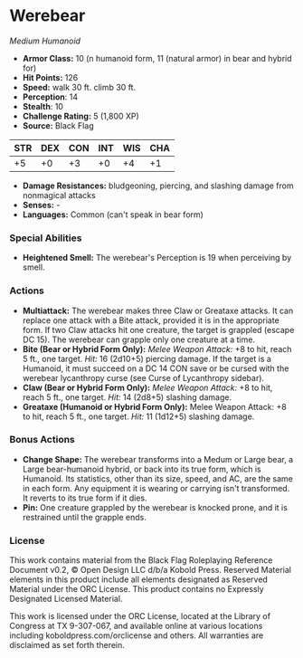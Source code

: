 # Werebear

*Medium* *Humanoid*

- **Armor Class:** 10 (n humanoid form, 11 (natural armor) in bear and hybrid for)
- **Hit Points:** 126 
- **Speed:** walk 30 ft. climb 30 ft.
- **Perception**: 14
- **Stealth**: 10
- **Challenge Rating:** 5 (1,800 XP)
- **Source:** Black Flag

| STR | DEX | CON | INT | WIS | CHA |
| --- | --- | --- | --- | --- | --- |
| +5 | +0 | +3 | +0 | +4 | +1 |

- **Damage Resistances:** bludgeoning, piercing, and slashing damage from nonmagical attacks
- **Senses:** -
- **Languages:** Common (can't speak in bear form)

### Special Abilities

- **Heightened Smell:** The werebear's Perception is 19 when perceiving by smell.

### Actions

- **Multiattack:** The werebear makes three Claw or Greataxe attacks. It can replace one attack with a Bite attack, provided it is in the appropriate form. If two Claw attacks hit one creature, the target is grappled (escape DC 15). The werebear can grapple only one creature at a time.
- **Bite (Bear or Hybrid Form Only):** _Melee Weapon Attack:_ +8 to hit, reach 5 ft., one target. _Hit:_ 16 (2d10+5) piercing damage. If the target is a Humanoid, it must succeed on a DC 14 CON save or be cursed with the werebear lycanthropy curse (see Curse of Lycanthropy sidebar).
- **Claw (Bear or Hybrid Form Only):** _Melee Weapon Attack:_ +8 to hit, reach 5 ft., one target. _Hit:_ 14 (2d8+5) slashing damage.
- **Greataxe (Humanoid or Hybrid Form Only):** Melee Weapon Attack: +8 to hit, reach 5 ft., one target. _Hit:_ 11 (1d12+5) slashing damage.

### Bonus Actions

- **Change Shape:** The werebear transforms into a Medum or Large bear, a Large bear-humanoid hybrid, or back into its true form, which is Humanoid. Its statistics, other than its size, speed, and AC, are the same in each form. Any equipment it is wearing or carrying isn't transformed. It reverts to its true form if it dies.
- **Pin:** One creature grappled by the werebear is knocked prone, and it is restrained until the grapple ends.


### License

This work contains material from the Black Flag Roleplaying Reference Document v0.2, © Open Design LLC d/b/a Kobold Press. Reserved Material elements in this product include all elements designated as Reserved Material under the ORC License. This product contains no Expressly Designated Licensed Material.

This work is licensed under the ORC License, located at the Library of Congress at TX 9-307-067, and available online at various locations including koboldpress.com/orclicense and others. All warranties are disclaimed as set forth therein.
